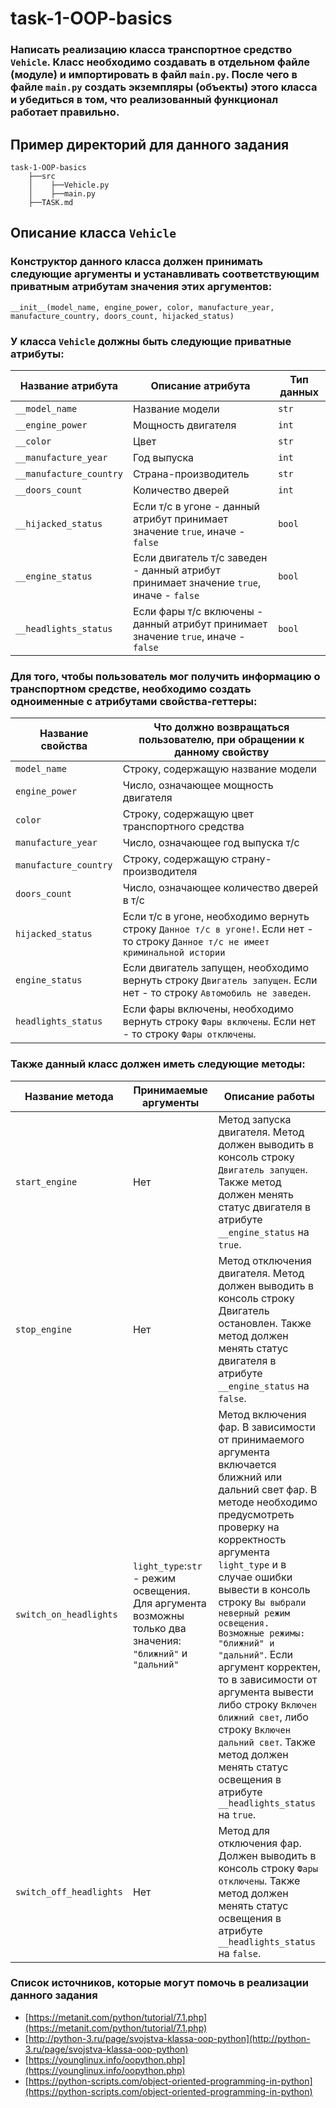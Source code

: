 # task-1-OOP-basics
### Написать реализацию класса транспортное средство `Vehicle`. Класс необходимо создавать в отдельном файле (модуле) и импортировать в файл `main.py`. После чего в файле `main.py` создать экземпляры (объекты) этого класса и убедиться в том, что реализованный функционал работает правильно.
## Пример директорий для данного задания
```
task-1-OOP-basics
    ├──src
    │    ├──Vehicle.py
    │    ├──main.py
    ├──TASK.md
```
## Описание класса `Vehicle`
### Конструктор данного класса должен принимать следующие аргументы и устанавливать соответствующим приватным атрибутам значения этих аргументов:
`__init__(model_name, engine_power, color, manufacture_year, manufacture_country, doors_сount, hijacked_status)`
### У класса `Vehicle` должны быть следующие приватные атрибуты:
Название атрибута | Описание атрибута | Тип данных
------------------|-------------------|--------------
`__model_name` | Название модели | `str`
`__engine_power` | Мощность двигателя | `int`
`__color` | Цвет | `str`
`__manufacture_year` | Год выпуска | `int`
`__manufacture_country` | Страна-производитель | `str`
`__doors_сount` | Количество дверей | `int`
`__hijacked_status` | Если т/с в угоне - данный атрибут принимает значение `true`, иначе - `false` | `bool`
`__engine_status` | Если двигатель т/с заведен - данный атрибут принимает значение `true`, иначе - `false` | `bool`
`__headlights_status` | Если фары т/с включены - данный атрибут принимает значение `true`, иначе - `false` | `bool`
### Для того, чтобы пользователь мог получить информацию о транспортном средстве, необходимо создать одноименные с атрибутами свойства-геттеры:
Название свойства | Что должно возвращаться пользователю, при обращении к данному свойству
------------------|-----------------------------------------------------------------------
`model_name` | Строку, содержащую название модели
`engine_power` | Число, означающее мощность двигателя
`color` | Строку, содержащую цвет транспортного средства
`manufacture_year` | Число, означающее год выпуска т/с
`manufacture_country` | Строку, содержащую страну-производителя
`doors_сount` | Число, означающее количество дверей в т/с
`hijacked_status` | Если т/с в угоне, необходимо вернуть строку `Данное т/с в угоне!`. Если нет - то строку `Данное т/с не имеет криминальной истории`
`engine_status` | Если двигатель запущен, необходимо вернуть строку `Двигатель запущен`. Если нет - то строку `Автомобиль не заведен`.
`headlights_status` | Если фары включены, необходимо вернуть строку `Фары включены`. Если нет - то строку `Фары отключены`.
### Также данный класс должен иметь следующие методы:
Название метода | Принимаемые аргументы | Описание работы
----------------|-----------------------|-----------------------------
`start_engine` | Нет | Метод запуска двигателя. Метод должен выводить в консоль строку `Двигатель запущен`. Также метод должен менять статус двигателя в атрибуте `__engine_status` на `true`.
`stop_engine` | Нет | Метод отключения двигателя. Метод должен выводить в консоль строку Двигатель остановлен. Также метод должен менять статус двигателя в атрибуте `__engine_status` на `false`.
`switch_on_headlights` | `light_type`:`str` - режим освещения. Для аргумента возможны только два значения: `"ближний"` и `"дальний"` | Метод включения фар. В зависимости от принимаемого аргумента включается ближний или дальний свет фар. В методе необходимо предусмотреть проверку на корректность аргумента `light_type` и в случае ошибки вывести в консоль строку `Вы выбрали неверный режим освещения. Возможные режимы: "ближний" и "дальний"`. Если аргумент корректен, то в зависимости от аргумента вывести либо строку `Включен ближний свет`, либо строку `Включен дальний свет`. Также метод должен менять статус освещения в атрибуте `__headlights_status` на `true`.
`switch_off_headlights` | Нет | Метод для отключения фар. Должен выводить в консоль строку `Фары отключены`. Также метод должен менять статус освещения в атрибуте `__headlights_status` на `false`.
### Список источников, которые могут помочь в реализации данного задания
+ [https://metanit.com/python/tutorial/7.1.php](https://metanit.com/python/tutorial/7.1.php)
+ [http://python-3.ru/page/svojstva-klassa-oop-python](http://python-3.ru/page/svojstva-klassa-oop-python)
+ [https://younglinux.info/oopython.php](https://younglinux.info/oopython.php)
+ [https://python-scripts.com/object-oriented-programming-in-python](https://python-scripts.com/object-oriented-programming-in-python)
